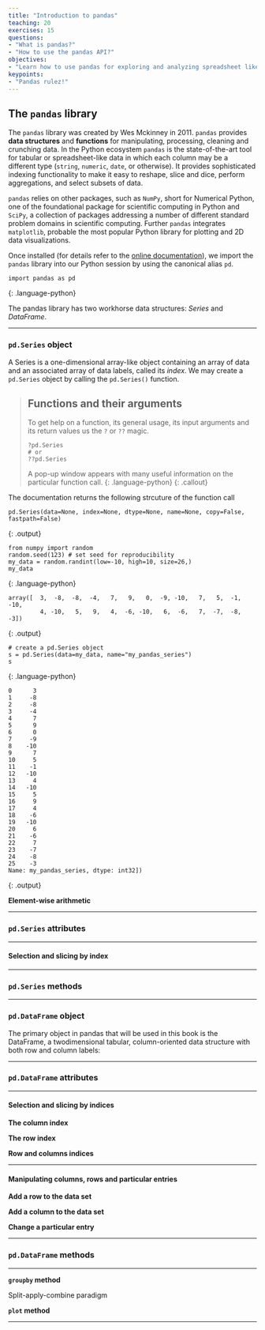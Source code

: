 ```yaml
---
title: "Introduction to pandas"
teaching: 20
exercises: 15
questions:
- "What is pandas?"
- "How to use the pandas API?"
objectives:
- "Learn how to use pandas for exploring and analyzing spreadsheet like data sets."
keypoints:
- "Pandas rulez!"
---
```


## The `pandas` library


The `pandas` library was created by Wes Mckinney in 2011. `pandas` provides **data structures** and **functions** for manipulating, 
processing, cleaning and crunching data. In the Python ecosystem `pandas` is the state-of-the-art tool for tabular or spreadsheet-like data
 in which each column may be a different type (`string`, `numeric`, `date`, or otherwise). It provides sophisticated indexing functionality 
 to make it easy to reshape, slice and dice, perform aggregations, and select subsets of data. 
 
`pandas` relies on other packages, such as `NumPy`, short for Numerical Python, one of the foundational package for scientific computing
in Python and `SciPy`, a collection of packages addressing a number of different standard problem domains in scientific computing. 
Further `pandas` integrates `matplotlib`, probable the most popular Python library for plotting and 2D data visualizations. 


Once installed (for details refer to the [online documentation](https://pandas.pydata.org/pandas-docs/stable/install.html)),
we import the `pandas` library into our Python session by using the canonical alias `pd`.

~~~
import pandas as pd
~~~
{: .language-python}

The pandas library has two workhorse data structures: _Series_ and _DataFrame_.

***

### `pd.Series` object 

A Series is a one-dimensional array-like object containing an array of data and an associated array of data labels, called its _index_. We may
create a `pd.Series` object by calling the `pd.Series()` function. 


> ## Functions and their arguments
>
> To get help on a function, its general usage, its input arguments and its return values us the `?` or `??` magic.    
>
> ~~~
> ?pd.Series
> # or
> ??pd.Series
> ~~~
>
> A pop-up window appears with many useful information on the particular function call.
> {: .language-python}
{: .callout}


The documentation returns the following strcuture of the function call

~~~
pd.Series(data=None, index=None, dtype=None, name=None, copy=False, fastpath=False)
~~~ 
{: .output}



~~~
from numpy import random
random.seed(123) # set seed for reproducibility
my_data = random.randint(low=-10, high=10, size=26,)
my_data
~~~
{: .language-python}

~~~
array([  3,  -8,  -8,  -4,   7,   9,   0,  -9, -10,   7,   5,  -1, -10,
         4, -10,   5,   9,   4,  -6, -10,   6,  -6,   7,  -7,  -8,  -3])
~~~
{: .output}


~~~
# create a pd.Series object
s = pd.Series(data=my_data, name="my_pandas_series")
s
~~~
{: .language-python}

~~~
0      3
1     -8
2     -8
3     -4
4      7
5      9
6      0
7     -9
8    -10
9      7
10     5
11    -1
12   -10
13     4
14   -10
15     5
16     9
17     4
18    -6
19   -10
20     6
21    -6
22     7
23    -7
24    -8
25    -3
Name: my_pandas_series, dtype: int32])
~~~
{: .output}


**Element-wise arithmetic**

***
### `pd.Series` attributes

***

#### Selection and slicing by index

***
### `pd.Series` methods

***

### `pd.DataFrame` object



The primary object in pandas that will be used in this book is the DataFrame, a twodimensional
tabular, column-oriented data structure with both row and column labels:

***

### `pd.DataFrame` attributes

***

#### Selection and slicing by indices

**The column index**

**The row index**

**Row and columns indices**

***
#### Manipulating columns, rows and particular entries

**Add a row to the data set**

**Add a column to the data set**

**Change a particular entry**

***

### `pd.DataFrame` methods


*** 

**`groupby` method**

Split-apply-combine paradigm

**`plot` method**

***